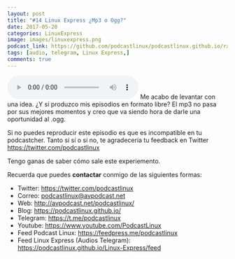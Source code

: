 ```yaml
---
layout: post
title: "#14 Linux Express ¿Mp3 o Ogg?"
date: 2017-05-20
categories: LinuxExpress
image: images/linuxexpress.png
podcast_link: https://github.com/podcastlinux/podcastlinux.github.io/raw/master/Linux-Express/%2314%20Podcast%20Linux%20Express.ogg
tags: [audio, telegram, Linux Express,]
comments: true
---
```

<audio controls>
  <source src="https://github.com/podcastlinux/podcastlinux.github.io/raw/master/Linux-Express/%2314%20Podcast%20Linux%20Express.ogg" type="audio/mpeg">
Your browser does not support the audio element.
</audio>
Me acabo de levantar con una idea. ¿Y si produzco mis episodios en formato libre? El mp3 no pasa por sus mejores momentos 
y creo que va siendo hora de darle una oportunidad al .ogg.

Si no puedes reproducir este episodio es que es incompatible en tu podcastcher. Tanto si sí o si no, te agradecería tu feedback 
en Twitter <https://twitter.com/podcastlinux>

Tengo ganas de saber cómo sale este experiemento.

Recuerda que puedes **contactar** conmigo de las siguientes formas:

+ Twitter: <https://twitter.com/podcastlinux>
+ Correo: <podcastlinux@avpodcast.net>
+ Web: <http://avpodcast.net/podcastlinux/>
+ Blog: <https://podcastlinux.github.io/>
+ Telegram: <https://t.me/podcastlinux>
+ Youtube: <https://www.youtube.com/PodcastLinux>
+ Feed Podcast Linux: <https://feedpress.me/podcastlinux>
+ Feed Linux Express (Audios Telegram): <https://podcastlinux.github.io/Linux-Express/feed>


